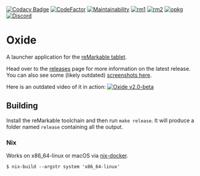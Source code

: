 [![Codacy Badge](https://app.codacy.com/project/badge/Grade/4a69f96e44504f7286d92abec506881a)](https://www.codacy.com/gh/Eeems-Org/oxide/dashboard?utm_source=github.com&amp;utm_medium=referral&amp;utm_content=Eeems-Org/oxide&amp;utm_campaign=Badge_Grade)
[![CodeFactor](https://www.codefactor.io/repository/github/eeems-org/oxide/badge)](https://www.codefactor.io/repository/github/eeems-org/oxide)
[![Maintainability](https://api.codeclimate.com/v1/badges/db8574df9b0b8a1100bc/maintainability)](https://codeclimate.com/github/Eeems/oxide/maintainability)
[![rm1](https://img.shields.io/badge/rM1-supported-green)](https://remarkable.com/store/remarkable)
[![rm2](https://img.shields.io/badge/rM2-supported-green)](https://remarkable.com/store/remarkable-2)
[![opkg](https://img.shields.io/badge/OPKG-oxide-blue)](https://toltec-dev.org/)
[![Discord](https://img.shields.io/discord/385916768696139794.svg?label=reMarkable&logo=discord&logoColor=ffffff&color=7389D8&labelColor=6A7EC2)](https://discord.gg/ATqQGfu)

# Oxide

A launcher application for the [reMarkable tablet](https://remarkable.com/).

Head over to the [releases](https://github.com/Eeems/oxide/releases) page for more information on the latest release. You can also see some (likely outdated) [screenshots here](https://github.com/Eeems/oxide/wiki/Screenshots).

Here is an outdated video of it in action:
[![Oxide v2.0-beta](https://i.imgur.com/1Q9A4NF.png)](https://youtu.be/rIRKgqy21L0 "Oxide v2.0-beta")

## Building

Install the reMarkable toolchain and then run `make release`. It will produce a folder named `release` containing all the output.

### Nix
Works on x86_64-linux or macOS via [nix-docker](https://github.com/LnL7/nix-docker).

```ShellSession
$ nix-build --argstr system 'x86_64-linux'
```
